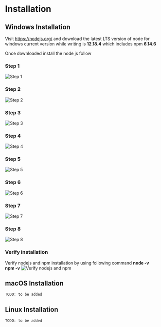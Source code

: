# Installation
## Windows Installation
Visit https://nodejs.org/ and download the latest LTS version of node for windows current version while writing is **12.18.4** which includes npm **6.14.6**

Once downloaded install the node js follow
### Step 1
![Step 1](https://github.com/classroomnode/nodejs-firststep/blob/master/screenshots/node_install_1.png)
### Step 2
![Step 2](https://github.com/classroomnode/nodejs-firststep/blob/master/screenshots/node_install_2.png)
### Step 3
![Step 3](https://github.com/classroomnode/nodejs-firststep/blob/master/screenshots/node_install_3.png)
### Step 4
![Step 4](https://github.com/classroomnode/nodejs-firststep/blob/master/screenshots/node_install_4.png)
### Step 5
![Step 5](https://github.com/classroomnode/nodejs-firststep/blob/master/screenshots/node_install_5.png)
### Step 6
![Step 6](https://github.com/classroomnode/nodejs-firststep/blob/master/screenshots/node_install_6.png)
### Step 7
![Step 7](https://github.com/classroomnode/nodejs-firststep/blob/master/screenshots/node_install_7.png)
### Step 8
![Step 8](https://github.com/classroomnode/nodejs-firststep/blob/master/screenshots/node_install_8.png)
### Verify installation
Verify nodejs and npm installation by using following command
**node -v**
**npm -v**
![Verify nodejs and npm](https://github.com/classroomnode/nodejs-firststep/blob/master/screenshots/verify_installation.png)


## macOS Installation
`TODO: to be added`

## Linux Installation
`TODO: to be added`